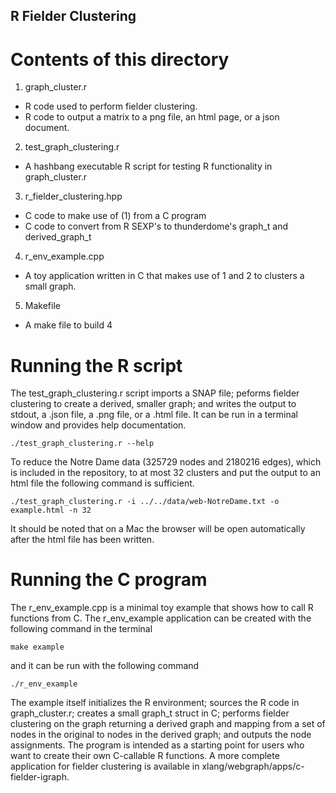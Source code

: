 R Fielder Clustering 
----

# Contents of this directory

1. graph_cluster.r 
  - R code used to perform fielder clustering.
  - R code to output a matrix to a png file, an html page, or a json document.
2. test_graph_clustering.r
  - A hashbang executable R script for testing R functionality in graph_cluster.r
3. r_fielder_clustering.hpp
  - C code to make use of (1) from a C program 
  - C code to convert from R SEXP's to thunderdome's graph_t and derived_graph_t
4. r_env_example.cpp
  - A toy application written in C that makes use of 1 and 2 to clusters a small graph.
5. Makefile
  - A make file to build 4

# Running the R script

The test_graph_clustering.r script imports a SNAP file; peforms fielder
clustering to create a derived, smaller graph; and writes the output to
stdout, a .json file, a .png file, or a .html file. It can be run in a 
terminal window and provides help documentation.
```
./test_graph_clustering.r --help
```

To reduce the Notre Dame data (325729 nodes and 2180216 edges), which is 
included in the repository, to at most 32 clusters and put the output to 
an html file the following command is sufficient.

```
./test_graph_clustering.r -i ../../data/web-NotreDame.txt -o example.html -n 32
```

It should be noted that on a Mac the browser will be open automatically
after the html file has been written.

# Running the C program

The r_env_example.cpp is a minimal toy example that shows how to call
R functions from C.  The r_env_example application can be created with the 
following command in the terminal
```
make example
```
and it can be run with the following command
```
./r_env_example
```

The example itself initializes the R environment; sources the R code in 
graph_cluster.r; creates a small graph_t struct in C; performs fielder
clustering on the graph returning a derived graph and mapping from a
set of nodes in the original to nodes in the derived graph; and outputs
the node assignments.  The program is intended as a starting point for users 
who want to create their own C-callable R functions. A more complete 
application for fielder clustering is available in 
xlang/webgraph/apps/c-fielder-igraph.

